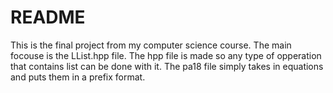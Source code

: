 # README
This is the final project from my computer science course. The main focouse is the LList.hpp file. The hpp file is made so any type of opperation that contains list can be done with it. The pa18 file simply takes in equations and puts them in a prefix format.
